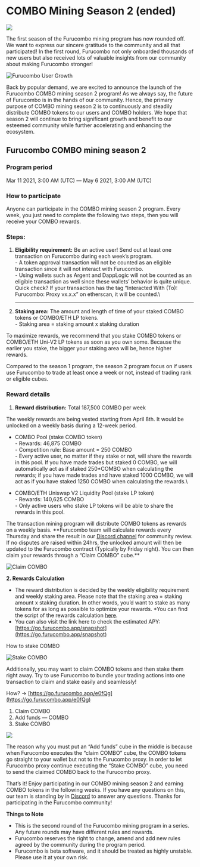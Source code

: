 # COMBO Mining Season 2 (ended)



![](https://miro.medium.com/max/3200/1\*HGeETVkTM6RLVdoXN\_nDPw.png)

The first season of the Furucombo mining program has now rounded off. We want to express our sincere gratitude to the community and all that participated! In the first round, Furucombo not only onboarded thousands of new users but also received lots of valuable insights from our community about making Furucombo stronger!

![Furucombo User Growth](https://miro.medium.com/max/2652/1\*Cje0MNNdTZDXK5Y5GkWRhg.png)

Back by popular demand, we are excited to announce the launch of the Furucombo COMBO mining season 2 program! As we always say, the future of Furucombo is in the hands of our community. Hence, the primary purpose of COMBO mining season 2 is to continuously and steadily distribute COMBO tokens to our users and COMBO holders. We hope that season 2 will continue to bring significant growth and benefit to our esteemed community while further accelerating and enhancing the ecosystem.

## Furucombo COMBO mining season 2

### **Program period**

Mar 11 2021, 3:00 AM (UTC) — May 6 2021, 3:00 AM (UTC)

### **How to participate**

Anyone can participate in the COMBO mining season 2 program. Every week, you just need to complete the following two steps, then you will receive your COMBO rewards.

### **Steps:** <a href="#0cbf" id="0cbf"></a>

1. **Eligibility requirement:** Be an active user! Send out at least one transaction on Furucombo during each week’s program.\
   \- A token approval transaction will not be counted as an eligible transaction since it will not interact with Furucombo.\
   \- Using wallets such as Argent and DappLogic will not be counted as an eligible transaction as well since these wallets’ behavior is quite unique. Quick check? If your transaction has the tag “Interacted With (To): Furucombo: Proxy vx.x.x” on etherscan, it will be counted.\
   ****
2. **Staking area:** The amount and length of time of your staked COMBO tokens or COMBO/ETH LP tokens.\
   \- Staking area = staking amount x staking duration

To maximize rewards, we recommend that you stake COMBO tokens or COMBO/ETH Uni-V2 LP tokens as soon as you own some. Because the earlier you stake, the bigger your staking area will be, hence higher rewards.

Compared to the season 1 program, the season 2 program focus on if users use Furucombo to trade at least once a week or not, instead of trading rank or eligible cubes.

### **Reward details**

1. **Reward distribution:** Total 187,500 COMBO per week

The weekly rewards are being vested starting from April 8th. It would be unlocked on a weekly basis during a 12-week period.

* COMBO Pool (stake COMBO token)\
  \- Rewards: 46,875 COMBO\
  \- Competition rule: Base amount = 250 COMBO\
  \- Every active user, no matter if they stake or not, will share the rewards in this pool. If you have made trades but staked 0 COMBO, we will automatically act as if staked 250\*COMBO when calculating the rewards; if you have made trades and have staked 1000 COMBO, we will act as if you have staked 1250 COMBO when calculating the rewards.\

* COMBO/ETH Uniswap V2 Liquidity Pool (stake LP token)\
  \- Rewards: 140,625 COMBO\
  \- Only active users who stake LP tokens will be able to share the rewards in this pool.

The transaction mining program will distribute COMBO tokens as rewards on a weekly basis. \*\*Furucombo team will calculate rewards every Thursday and share the result in our [Discord channel](https://discord.furucombo.app/) for community review. If no disputes are raised within 24hrs, the unlocked amount will then be updated to the Furucombo contract (Typically by Friday night). You can then claim your rewards through a “Claim COMBO” cube.\*\*

![Claim COMBO](https://miro.medium.com/max/680/1\*iBIAnh6a4oEQpUFs6MCU0w.png)

**2. Rewards Calculation**

* The reward distribution is decided by the weekly eligibility requirement and weekly staking area. Please note that the staking area = staking amount x staking duration. In other words, you’d want to stake as many tokens for as long as possible to optimize your rewards. \*You can find the script of the rewards calculation [here](https://github.com/dinngodev/furucombo-reward-scripts).
* You can also visit the link here to check the estimated APY: [https://go.furucombo.app/snapshot](https://go.furucombo.app/snapshot)

How to stake COMBO

![Stake COMBO](<../../.gitbook/assets/staking\_combo (1).gif>)

Additionally, you may want to claim COMBO tokens and then stake them right away. Try to use Furucombo to bundle your trading actions into one transaction to claim and stake easily and seamlessly!

How? → [https://go.furucombo.app/e0fQg](https://go.furucombo.app/e0fQg)

1. Claim COMBO
2. Add funds — COMBO
3. Stake COMBO

![](https://miro.medium.com/max/2800/1\*hN5wtv-cYfSr-BZ8Ok-iQA.png)

The reason why you must put an “Add funds” cube in the middle is because when Furucombo executes the “claim COMBO” cube, the COMBO tokens go straight to your wallet but not to the Furucombo proxy. In order to let Furucombo proxy continue executing the “Stake COMBO” cube, you need to send the claimed COMBO back to the Furucombo proxy.

That’s it! Enjoy participating in our COMBO mining season 2 and earning COMBO tokens in the following weeks. If you have any questions on this, our team is standing by in [Discord](https://discord.furucombo.app/) to answer any questions. Thanks for participating in the Furucombo community!

**Things to Note**

* This is the second round of the Furucombo mining program in a series. Any future rounds may have different rules and rewards.
* Furucombo reserves the right to change, amend and add new rules agreed by the community during the program period.
* Furucombo is beta software, and it should be treated as highly unstable. Please use it at your own risk.
